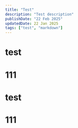 ```yaml
---
title: "Test"
description: "Test description"
publishDate: "22 Feb 2025"
updatedDate: 22 Jan 2025
tags: ["test", "markdown"]
---
```


# test
# 111

# test
# 111